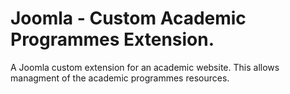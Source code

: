 # Joomla - Custom Academic Programmes Extension.
A Joomla custom extension for an academic website. This allows managment of the academic programmes resources.
